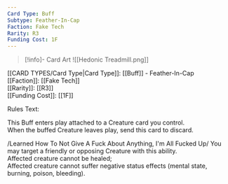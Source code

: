 ```yaml
---
Card Type: Buff
Subtype: Feather-In-Cap
Faction: Fake Tech
Rarity: R3
Funding Cost: 1F
---
```

> [!info]- Card Art
> ![[Hedonic Treadmill.png]]

[[CARD TYPES/Card Type|Card Type]]: [[Buff]] - Feather-In-Cap  
[[Faction]]: [[Fake Tech]]  
[[Rarity]]: [[R3]]  
[[Funding Cost]]: [[1F]]  

Rules Text:  

This Buff enters play attached to a Creature card you control.  
When the buffed Creature leaves play, send this card to discard.  

/Learned How To Not Give A Fuck About Anything, I'm All Fucked Up/ You may target a friendly or opposing Creature with this ability.  
Affected creature cannot be healed;  
Affected creature cannot suffer negative status effects (mental state, burning, poison, bleeding).  